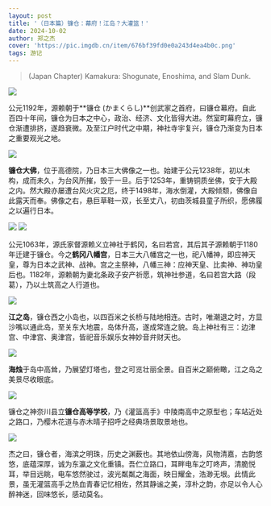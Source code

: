 ```yaml
---
layout: post
title: '（日本篇）镰仓：幕府！江岛？大灌篮！'
date: 2024-10-02
author: 郑之杰
cover: 'https://pic.imgdb.cn/item/676bf39fd0e0a243d4ea4b0c.png'
tags: 游记
---
```


> (Japan Chapter) Kamakura: Shogunate, Enoshima, and Slam Dunk.

![](https://pic.imgdb.cn/item/676bf39fd0e0a243d4ea4b0c.png)

公元1192年，源赖朝于**镰仓 (かまくらし)**创武家之首府，曰镰仓幕府。自此百四十年间，镰仓为日本之中心，政治、经济、文化皆得大进。然室町幕府立，镰仓渐遭排挤，遂趋衰微。及至江户时代之中期，神社寺宇复兴，镰仓乃渐变为日本之重要观光之地。

![](https://pic.imgdb.cn/item/676bf6dfd0e0a243d4ea4c3b.png)

**镰仓大佛**，位于高德院，乃日本三大佛像之一也。始建于公元1238年，初以木构，成而未久，为台风所摧，毁于一旦。后于1253年，重铸铜质坐佛，安于大殿之内。然大殿亦屡遭台风火灾之厄，终于1498年，海水倒灌，大殿倾颓，佛像自此露天而奉。佛像之右，悬巨草鞋一双，长至丈八，初由茨城县童子所织，愿佛履之以遍行日本。

![](https://pic.imgdb.cn/item/676bf6e0d0e0a243d4ea4c3d.jpg)
![](https://pic.imgdb.cn/item/676bf67cd0e0a243d4ea4c1a.png)

公元1063年，源氏家督源赖义立神社于鹤冈，名曰若宫，其后其子源赖朝于1180年迁建于镰仓。今之**鹤冈八幡宫**，日本三大八幡宫之一也，祀八幡神，即应神天皇，尊为日本之武神、战神。宫之主祭神，八幡三神：应神天皇、比卖神、神功皇后也。1182年，源赖朝为妻北条政子安产祈愿，筑神社参道，名曰若宫大路（段葛），乃以土筑高之人行道也。

![](https://pic.imgdb.cn/item/676bf67bd0e0a243d4ea4c19.png)

**江之岛**，镰仓西之小岛也，以四百米之长桥与陆地相连。古时，唯潮退之时，方显沙嘴以通此岛，至关东大地震，岛体升高，遂成常连之貌。岛上神社有三：边津宫、中津宫、奥津宫，皆祀音乐娱乐女神妙音弁财天也。

![](https://pic.imgdb.cn/item/676bf67dd0e0a243d4ea4c1b.png)

**海烛**于岛中高耸，乃展望灯塔也，登之可览壮丽全景。自百米之巅俯瞰，江之岛之美景尽收眼底。

![](https://pic.imgdb.cn/item/676bf6dfd0e0a243d4ea4c3c.png)

镰仓之神奈川县立**镰仓高等学校**，乃《灌篮高手》中陵南高中之原型也；车站近处之路口，乃樱木花道与赤木晴子招呼之经典场景取景地也。

![](https://pic.imgdb.cn/item/676bf67bd0e0a243d4ea4c18.png)

杰之曰，镰仓者，海滨之明珠，历史之渊薮也。其地依山傍海，风物清嘉，古韵悠悠，底蕴深厚，诚为东瀛之文化重镇。吾伫立路口，耳畔电车之叮咚声，清脆悦耳，举目远眺，电车悠然驶过，波光粼粼之海面，映日耀金，浩渺无垠。此情此景，虽无灌篮高手之热血青春记忆相佐，然其静谧之美，淳朴之韵，亦足以令人心醉神迷，回味悠长，感动莫名。
